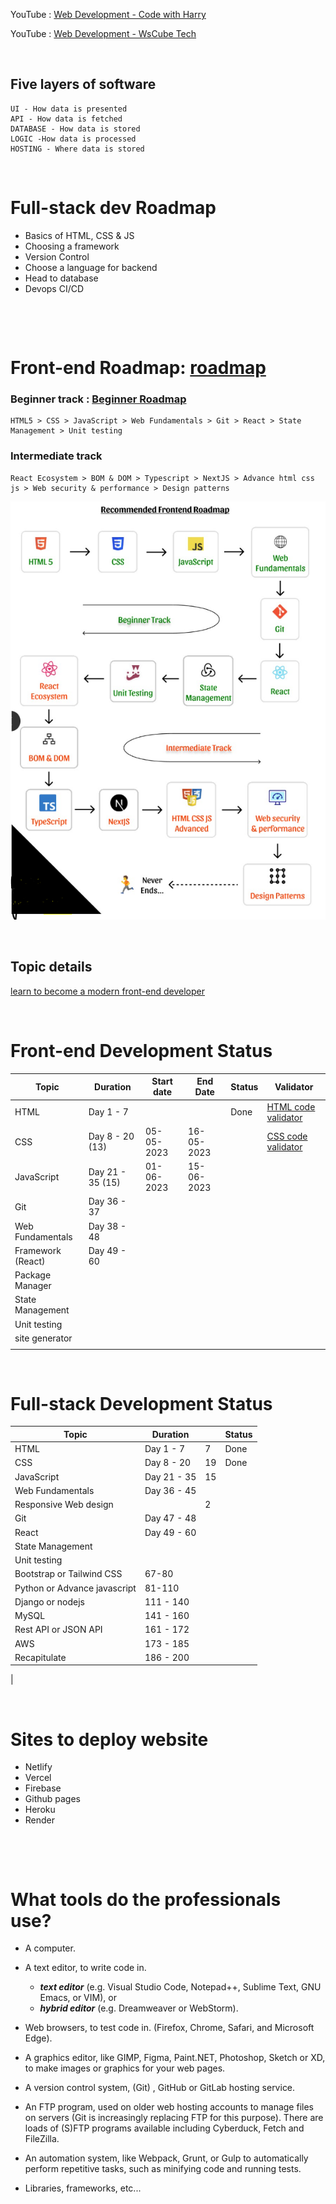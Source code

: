 YouTube : [Web Development - Code with Harry](https://www.youtube.com/watch?v=6mbwJ2xhgzM&list=PLu0W_9lII9agiCUZYRsvtGTXdxkzPyItg) <br>

YouTube : [Web Development - WsCube Tech](https://www.youtube.com/watch?v=HVjjoMvutj4)

&nbsp;

## Five layers of software

```
UI - How data is presented
API - How data is fetched
DATABASE - How data is stored
LOGIC -How data is processed
HOSTING - Where data is stored
```

&nbsp;

# Full-stack dev Roadmap

- Basics of HTML, CSS & JS
- Choosing a framework
- Version Control
- Choose a language for backend
- Head to database
- Devops CI/CD

&nbsp;

&nbsp;

# Front-end Roadmap: [roadmap](https://roadmap.sh/frontend)

### Beginner track : [Beginner Roadmap](https://roadmap.sh/frontend?r=frontend-beginner)

    HTML5 > CSS > JavaScript > Web Fundamentals > Git > React > State Management > Unit testing

### Intermediate track

    React Ecosystem > BOM & DOM > Typescript > NextJS > Advance html css js > Web security & performance > Design patterns

<img src="./assests/roadmap.PNG">

&nbsp;

## Topic details

[learn to become a modern front-end developer](https://www.linkedin.com/posts/himanshumalviya1512_frontend-developer-activity-7031102330196344832-jfVh?utm_source=share&utm_medium=member_desktop)

&nbsp;

# Front-end Development Status

| Topic             | Duration         | Start date | End Date   | Status | Validator                                                  |
| ----------------- | ---------------- | ---------- | ---------- | ------ | ---------------------------------------------------------- |
| HTML              | Day 1 - 7        |            |            | Done   | [HTML code validator](https://validator.w3.org/)           |
| CSS               | Day 8 - 20 (13)  | 05-05-2023 | 16-05-2023 |        | [CSS code validator](https://jigsaw.w3.org/css-validator/) |
| JavaScript        | Day 21 - 35 (15) | 01-06-2023 | 15-06-2023 |        |
| Git               | Day 36 - 37      |            |            |        |
| Web Fundamentals  | Day 38 - 48      |            |            |        |
| Framework (React) | Day 49 - 60      |            |            |        |
| Package Manager   |                  |            |            |        |
| State Management  |                  |            |            |        |
| Unit testing      |                  |            |            |        |
| site generator    |                  |            |            |        |
|                   |                  |            |            |        |

&nbsp;

# Full-stack Development Status

| Topic                        | Duration    |     | Status |
| ---------------------------- | ----------- | --- | ------ |
| HTML                         | Day 1 - 7   | 7   | Done   |
| CSS                          | Day 8 - 20  | 19  | Done   |
| JavaScript                   | Day 21 - 35 | 15  |        |
| Web Fundamentals             | Day 36 - 45 |     |        |
| Responsive Web design        |             | 2   |
| Git                          | Day 47 - 48 |     |        |
| React                        | Day 49 - 60 |     |        |
| State Management             |             |     |        |
| Unit testing                 |             |     |        |
| Bootstrap or Tailwind CSS    | 67-80       |     |        |
| Python or Advance javascript | 81-110      |     |
| Django or nodejs             | 111 - 140   |     |        |
| MySQL                        | 141 - 160   |     |        |
| Rest API or JSON API         | 161 - 172   |     |        |
| AWS                          | 173 - 185   |     |        |
| Recapitulate                 | 186 - 200   |     |        |

|
&nbsp;

&nbsp;

# Sites to deploy website

- Netlify
- Vercel
- Firebase
- Github pages
- Heroku
- Render

&nbsp;

&nbsp;

# What tools do the professionals use?

- A computer.

- A text editor, to write code in.

  - **_text editor_** (e.g. Visual Studio Code, Notepad++, Sublime Text, GNU Emacs, or VIM), or
  - **_hybrid editor_** (e.g. Dreamweaver or WebStorm).

- Web browsers, to test code in. (Firefox, Chrome, Safari, and Microsoft Edge).

- A graphics editor, like GIMP, Figma, Paint.NET, Photoshop, Sketch or XD, to make images or graphics for your web pages.

- A version control system, (Git) , GitHub or GitLab hosting service.

- An FTP program, used on older web hosting accounts to manage files on servers (Git is increasingly replacing FTP for this purpose). There are loads of (S)FTP programs available including Cyberduck, Fetch and FileZilla.

- An automation system, like Webpack, Grunt, or Gulp to automatically perform repetitive tasks, such as minifying code and running tests.

- Libraries, frameworks, etc...
